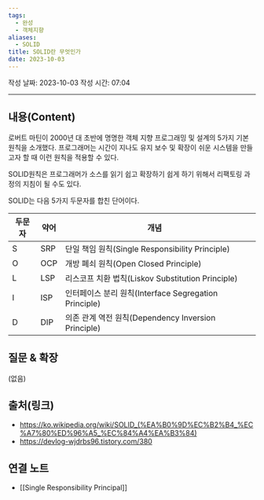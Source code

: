 ```yaml
---
tags:
  - 완성
  - 객체지향
aliases:
  - SOLID
title: SOLID란 무엇인가
date: 2023-10-03
---
```


작성 날짜: 2023-10-03
작성 시간: 07:04


----
## 내용(Content)

로버트 마틴이 2000년 대 초반에 명명한 객체 지향 프로그래밍 및 설계의 5가지 기본 원칙을 소개했다. 프로그래머는 시간이 지나도 유지 보수 및 확장이 쉬운 시스템을 만들고자 할 때 이런 원칙을 적용할 수 있다.

SOLID원칙은 프로그래머가 소스를 읽기 쉽고 확장하기 쉽게 하기 위해서 리팩토링 과정의 지침이 될 수도 있다. 

SOLID는 다음 5가지 두문자를 합친 단어이다.

| 두문자 | 약어  | 개념                                           |     |
| --- | --- | -------------------------------------------- | --- |
| S   | SRP | 단일 책임 원칙(Single Responsibility Principle)    |     |
| O   | OCP | 개방 폐쇠 원칙(Open Closed Principle)              |     |
| L   | LSP | 리스코프 치환 법칙(Liskov Substitution Principle)    |     |
| I   | ISP | 인터페이스 분리 원칙(Interface Segregation Principle) |     |
| D   | DIP | 의존 관계 역전 원칙(Dependency Inversion Principle)  |     |

## 질문 & 확장

(없음)

## 출처(링크)

- https://ko.wikipedia.org/wiki/SOLID_(%EA%B0%9D%EC%B2%B4_%EC%A7%80%ED%96%A5_%EC%84%A4%EA%B3%84)
- https://devlog-wjdrbs96.tistory.com/380

## 연결 노트

- [[Single Responsibility Principal]]








